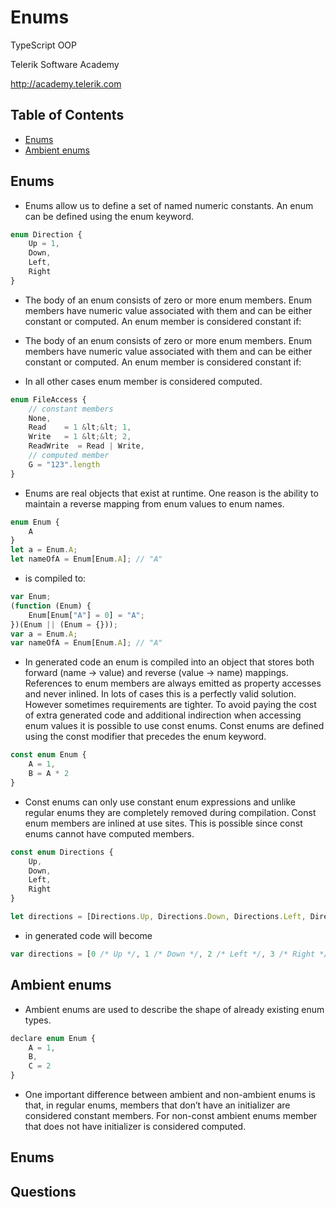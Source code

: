 <!-- section start -->
<!-- attr: { id:'', class:'slide-title', showInPresentation:true, hasScriptWrapper:true } -->
# Enums
<article class="signature">
	<p class="signature-course">TypeScript OOP</p>
	<p class="signature-initiative">Telerik Software Academy</p>
	<a href="http://academy.telerik.com" class="signature-link">http://academy.telerik.com</a>
</div>


<!-- attr: { showInPresentation:true, hasScriptWrapper:true } -->
# Table of Contents
- [Enums](#enums)
- [Ambient enums](#ambient-enums)






<!-- section start -->
<!-- attr: { id:'enums', class:'slide-section', showInPresentation:true, hasScriptWrapper:true } -->
<!-- # Enums -->


<!-- attr: { showInPresentation:true, hasScriptWrapper:true } -->
# Enums
- Enums allow us to define a set of named numeric constants. An enum can be defined using the enum keyword.

```javascript
enum Direction {
    Up = 1,
    Down,
    Left,
    Right
}

```

- The body of an enum consists of zero or more enum members. Enum members have numeric value associated with them and can be either constant or computed. An enum member is considered constant if:


<!-- attr: { showInPresentation:true, hasScriptWrapper:true } -->
<!-- # Enums -->
- The body of an enum consists of zero or more enum members. Enum members have numeric value associated with them and can be either constant or computed. An enum member is considered constant if:


<!-- attr: { showInPresentation:true, hasScriptWrapper:true } -->
<!-- # Enums -->
- In all other cases enum member is considered computed.

```javascript
enum FileAccess {
    // constant members
    None,
    Read    = 1 &lt;&lt; 1,
    Write   = 1 &lt;&lt; 2,
    ReadWrite  = Read | Write,
    // computed member
    G = "123".length
}

```

- Enums are real objects that exist at runtime. One reason is the ability to maintain a reverse mapping from enum values to enum names.


<!-- attr: { showInPresentation:true, hasScriptWrapper:true } -->
<!-- # Enums -->

```javascript
enum Enum {
    A
}
let a = Enum.A;
let nameOfA = Enum[Enum.A]; // "A"

```

- is compiled to:

```javascript
var Enum;
(function (Enum) {
    Enum[Enum["A"] = 0] = "A";
})(Enum || (Enum = {}));
var a = Enum.A;
var nameOfA = Enum[Enum.A]; // "A"

```

- In generated code an enum is compiled into an object that stores both forward (name -&gt; value) and reverse (value -&gt; name) mappings. References to enum members are always emitted as property accesses and never inlined. In lots of cases this is a perfectly valid solution. However sometimes requirements are tighter. To avoid paying the cost of extra generated code and additional indirection when accessing enum values it is possible to use const enums. Const enums are defined using the const modifier that precedes the enum keyword.


<!-- attr: { showInPresentation:true, hasScriptWrapper:true } -->
<!-- # Enums -->

```javascript
const enum Enum {
    A = 1,
    B = A * 2
}

```

- Const enums can only use constant enum expressions and unlike regular enums they are completely removed during compilation. Const enum members are inlined at use sites. This is possible since const enums cannot have computed members.

```javascript
const enum Directions {
    Up,
    Down,
    Left,
    Right
}

let directions = [Directions.Up, Directions.Down, Directions.Left, Directions.Right]

```



<!-- attr: { showInPresentation:true, hasScriptWrapper:true } -->
<!-- # Enums -->
- in generated code will become

```javascript
var directions = [0 /* Up */, 1 /* Down */, 2 /* Left */, 3 /* Right */];

```





<!-- section start -->
<!-- attr: { id:'ambient-enums', class:'slide-section', showInPresentation:true, hasScriptWrapper:true } -->
<!-- # Ambient enums -->


<!-- attr: { showInPresentation:true, hasScriptWrapper:true } -->
# Ambient enums
- Ambient enums are used to describe the shape of already existing enum types.

```javascript
declare enum Enum {
    A = 1,
    B,
    C = 2
}

```

- One important difference between ambient and non-ambient enums is that, in regular enums, members that don’t have an initializer are considered constant members. For non-const ambient enums member that does not have initializer is considered computed.




<!-- section start -->
<!-- attr: { id:'', class:'slide-questions', showInPresentation:true, hasScriptWrapper:true } -->
# Enums
## Questions




